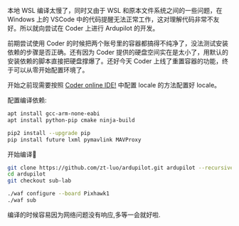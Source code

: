 本地 WSL 编译太慢了，同时又由于 WSL 和原本文件系统之间的一些问题，在 Windows 上的 VSCode 中的代码提醒无法正常工作，这对理解代码非常不友好。所以就向尝试在 Coder 上进行 Ardupilot 的开发。  
<!--more-->
前期尝试使用 Coder 的时候把两个账号里的容器都搞得不纯净了，没法测试安装依赖的步骤是否正确。还有因为 Coder 提供的硬盘空间实在是太小了，用默认的安装依赖的脚本直接把硬盘撑爆了。还好今天 Coder 上线了重置容器的功能，终于可以从零开始配置环境了。  

开始之前现需要按照 [Coder online IDE!](/post/coder/) 中配置 locale 的方法配置好 locale。

配置编译依赖:
``` bash
apt install gcc-arm-none-eabi
apt install python-pip cmake ninja-build

pip2 install --upgrade pip
pip install future lxml pymavlink MAVProxy
```

开始编译:tada:  
``` bash
git clone https://github.com/zt-luo/ardupilot.git ardupilot --recursive
cd ardupilot
git checkout sub-lab

./waf configure --board Pixhawk1
./waf sub
```
编译的时候容易因为网络问题没有响应,多等一会就好啦.  





